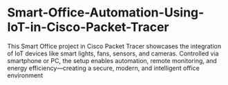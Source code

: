 # Smart-Office-Automation-Using-IoT-in-Cisco-Packet-Tracer
This Smart Office project in Cisco Packet Tracer showcases the integration of IoT devices like smart lights, fans, sensors, and cameras. Controlled via smartphone or PC, the setup enables automation, remote monitoring, and energy efficiency—creating a secure, modern, and intelligent office environment
